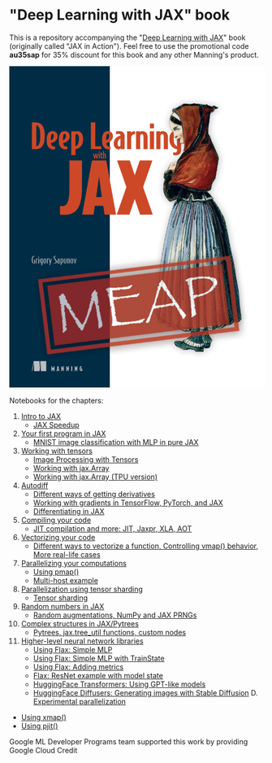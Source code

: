 # "Deep Learning with JAX" book

This is a repository accompanying the "[Deep Learning with JAX](https://www.manning.com/books/deep-learning-with-jax)" book (originally called "JAX in Action"). Feel free to use the promotional code **au35sap** for 35% discount for this book and any other Manning's product.

[![Deep Learning with JAX](Sapunov-MEAP-HI.png)](https://www.manning.com/books/deep-learning-with-jax)

Notebooks for the chapters:
1. [Intro to JAX](Chapter-1)
   - [JAX Speedup](Chapter-1/JAX_in_Action_Chapter_1_JAX_speedup.ipynb)
2. [Your first program in JAX](Chapter-2)
   - [MNIST image classification with MLP in pure JAX](Chapter-2/JAX_in_Action_Chapter_2_MNIST_MLP_Pure_JAX.ipynb)
3. [Working with tensors](Chapter-3)
   - [Image Processing with Tensors](Chapter-3/JAX_in_Action_Chapter_3_Image_Processing.ipynb)
   - [Working with jax.Array](Chapter-3/JAX_in_Action_Chapter_3_Array.ipynb)
   - [Working with jax.Array (TPU version)](Chapter-3/JAX_in_Action_Chapter_3_Array_with_TPU.ipynb)
4. [Autodiff](Chapter-4)
   - [Different ways of getting derivatives](Chapter-4/JAX_in_Action_Chapter_4_Different_ways_of_getting_derivatives.ipynb)
   - [Working with gradients in TensorFlow, PyTorch, and JAX](Chapter-4/JAX_in_Action_Chapter_4_Gradients_in_TensorFlow_PyTorch_JAX.ipynb)
   - [Differentiating in JAX](Chapter-4/JAX_in_Action_Chapter_4_Differentiating_in_JAX.ipynb)
5. [Compiling your code](Chapter-5)
   - [JIT compilation and more: JIT, Jaxpr, XLA, AOT](Chapter-5/JAX_in_Action_Chapter_5_JIT.ipynb)
6. [Vectorizing your code](Chapter-6)
   - [Different ways to vectorize a function, Controlling vmap() behavior, More real-life cases](Chapter-6/JAX_in_Action_Chapter_6_vmap.ipynb)
7. [Parallelizing your computations](Chapter-7)
   - [Using pmap()](Chapter-7/JAX_in_Action_Chapter_7_pmap.ipynb)
   - [Multi-host example](Chapter-7/worker.py)
8. [Parallelization using tensor sharding](Chapter-8)
   - [Tensor sharding](Chapter-8/JAX_in_Action_Chapter_8_Tensor_Sharding.ipynb)
9. [Random numbers in JAX](Chapter-9)
   - [Random augmentations, NumPy and JAX PRNGs](Chapter-9/JAX_in_Action_Chapter_9_Random_Numbers.ipynb)
10. [Complex structures in JAX/Pytrees](Chapter-10)
    - [Pytrees, jax.tree_util functions, custom nodes](Chapter-10/JAX_in_Action_Chapter_10_Pytrees.ipynb)
11. [Higher-level neural network libraries](Chapter-11)
    - [Using Flax: Simple MLP](Chapter-11/Chapter_11.1_MNIST_MLP_Flax_Simple.ipynb)
    - [Using Flax: Simple MLP with TrainState](Chapter-11/Chapter_11.1_MNIST_MLP_Flax_TrainState.ipynb)
    - [Using Flax: Adding metrics](Chapter-11/Chapter_11.1_MNIST_MLP_Flax_TrainState_with_metrics.ipynb)
    - [Flax: ResNet example with model state](Chapter-11/Chapter_11.2_Flax_Cats_vs_Dogs_ResNet.ipynb)
    - [HuggingFace Transformers: Using GPT-like models](Chapter-11/Chapter_11_3_HuggingFace_Using_GPT.ipynb)
    - [HuggingFace Diffusers: Generating images with Stable Diffusion](Chapter-11/Chapter_11.3_HuggingFace_Using_Diffusers.ipynb)
D. [Experimental parallelization](Appendix-D)
   - [Using xmap()](Appendix-D/JAX_in_Action_Appendix_D_xmap.ipynb)
   - [Using pjit()](Appendix-D/JAX_in_Action_Appendix_D_pjit.ipynb)

Google ML Developer Programs team supported this work by providing Google Cloud Credit
